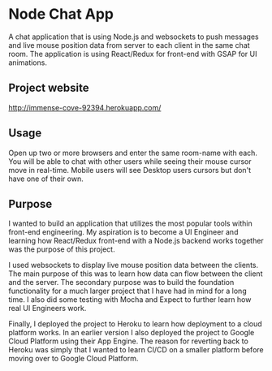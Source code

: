 # Node Chat App

A chat application that is using Node.js and websockets to push messages and live mouse position data from server to each client in the same chat room. The application is using React/Redux for front-end with GSAP for UI animations.

## Project website
http://immense-cove-92394.herokuapp.com/

## Usage
Open up two or more browsers and enter the same room-name with each. You will be able to chat with other users while seeing their mouse cursor move in real-time. Mobile users will see Desktop users cursors but don't have one of their own.

## Purpose

I wanted to build an application that utilizes the most popular tools within front-end engineering. My aspiration is to become a UI Engineer and learning how React/Redux front-end with a Node.js backend works together was the purpose of this project.

I used websockets to display live mouse position data between the clients. The main purpose of this was to learn how data can flow between the client and the server. The secondary purpose was to build the foundation functionality for a much larger project that I have had in mind for a long time. I also did some testing with Mocha and Expect to further learn how real UI Engineers work.

Finally, I deployed the project to Heroku to learn how deployment to a cloud platform works. In an earlier version I also deployed the project to Google Cloud Platform using their App Engine. The reason for reverting back to Heroku was simply that I wanted to learn CI/CD on a smaller platform before moving over to Google Cloud Platform.